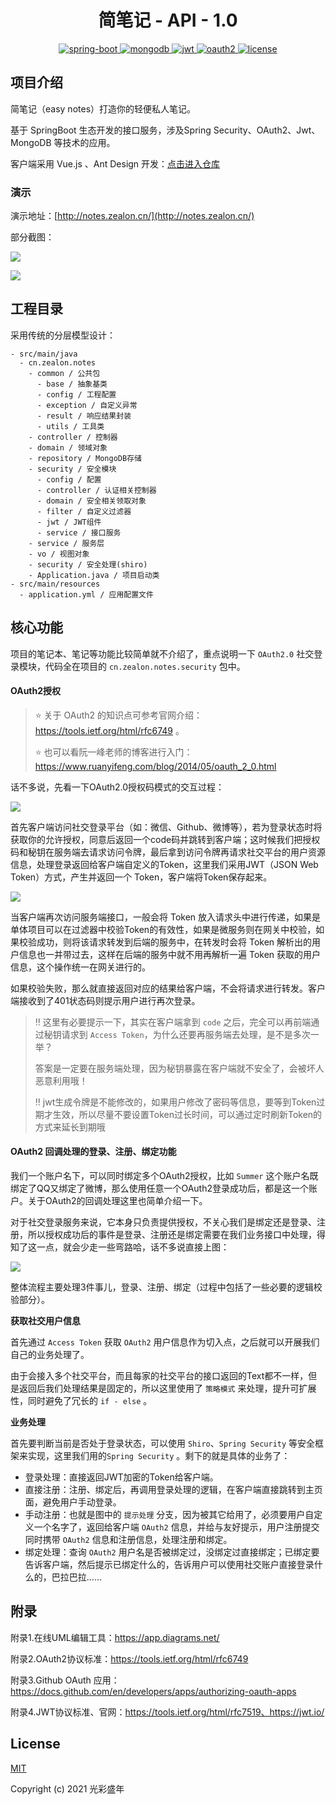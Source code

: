 <h1 align="center"> 简笔记 - API - 1.0 </h1>

<p align="center">
  <a href="https://github.com/spring-projects/spring-boot">
    <img src="https://img.shields.io/badge/spring--boot-2.1.5-blue" alt="spring-boot">
  </a>
  <a href="https://github.com/mongodb/mongo">
    <img src="https://img.shields.io/badge/mongodb-4.2-blue" alt="mongodb">
  </a>
  <a href="https://github.com/jwtk/jjwt">
    <img src="https://img.shields.io/badge/jwt-0.9.1-blue" alt="jwt">
  </a>
  <a href="https://oauth.net/2/">
    <img src="https://img.shields.io/badge/oauth2-2.0-blue" alt="oauth2">
  </a>
  <a href="https://github.com/Zealon159/light-reading-cloud/blob/master/LICENSE">
    <img src="https://img.shields.io/badge/License-MIT-yellow" alt="license">
  </a>
</p>



## 项目介绍

简笔记（easy notes）打造你的轻便私人笔记。

基于 SpringBoot 生态开发的接口服务，涉及Spring Security、OAuth2、Jwt、MongoDB 等技术的应用。

客户端采用 Vue.js 、Ant Design  开发：[点击进入仓库](https://github.com/Zealon159/easy-notes-client)

### 演示

演示地址：[http://notes.zealon.cn/](http://notes.zealon.cn/) 

部分截图：

![](http://resource.zealon.cn/login.jpg)

![](http://resource.zealon.cn/notes.jpg)

## 工程目录

采用传统的分层模型设计：

```
- src/main/java
  - cn.zealon.notes
    - common / 公共包
      - base / 抽象基类
      - config / 工程配置
      - exception / 自定义异常
      - result / 响应结果封装
      - utils / 工具类
    - controller / 控制器 
    - domain / 领域对象
    - repository / MongoDB存储
    - security / 安全模块
      - config / 配置
      - controller / 认证相关控制器
      - domain / 安全相关领取对象
      - filter / 自定义过滤器
      - jwt / JWT组件
      - service / 接口服务
    - service / 服务层
    - vo / 视图对象
    - security / 安全处理(shiro)
    - Application.java / 项目启动类
- src/main/resources
  - application.yml / 应用配置文件
```

## 核心功能

项目的笔记本、笔记等功能比较简单就不介绍了，重点说明一下 `OAuth2.0` 社交登录模块，代码全在项目的 `cn.zealon.notes.security` 包中。

#### OAuth2授权

> :star: 关于 OAuth2 的知识点可参考官网介绍：https://tools.ietf.org/html/rfc6749 。
>
> :star: 也可以看阮一峰老师的博客进行入门：https://www.ruanyifeng.com/blog/2014/05/oauth_2_0.html

话不多说，先看一下OAuth2.0授权码模式的交互过程：

![](http://resource.zealon.cn/oauth2-login.png)

首先客户端访问社交登录平台（如：微信、Github、微博等），若为登录状态时将获取你的允许授权，同意后返回一个code码并跳转到客户端；这时候我们把授权码和秘钥在服务端去请求访问令牌，最后拿到访问令牌再请求社交平台的用户资源信息，处理登录返回给客户端自定义的Token，这里我们采用JWT（JSON Web Token）方式，产生并返回一个 Token，客户端将Token保存起来。

![](http://resource.zealon.cn/oauth2-login2.png)

当客户端再次访问服务端接口，一般会将 Token 放入请求头中进行传递，如果是单体项目可以在过滤器中校验Token的有效性，如果是微服务则在网关中校验，如果校验成功，则将该请求转发到后端的服务中，在转发时会将 Token 解析出的用户信息也一并带过去，这样在后端的服务中就不用再解析一遍 Token 获取的用户信息，这个操作统一在网关进行的。

如果校验失败，那么就直接返回对应的结果给客户端，不会将请求进行转发。客户端接收到了401状态码则提示用户进行再次登录。

> :bangbang: 这里有必要提示一下，其实在客户端拿到 `code` 之后，完全可以再前端通过秘钥请求到 `Access Token`，为什么还要再服务端去处理，是不是多次一举？
>
> 答案是一定要在服务端处理，因为秘钥暴露在客户端就不安全了，会被坏人恶意利用哦！
>
> :bangbang: jwt生成令牌是不能修改的，如果用户修改了密码等信息，要等到Token过期才生效，所以尽量不要设置Token过长时间，可以通过定时刷新Token的方式来延长到期哦
>

#### OAuth2 回调处理的登录、注册、绑定功能

我们一个账户名下，可以同时绑定多个OAuth2授权，比如 `Summer` 这个账户名既绑定了QQ又绑定了微博，那么使用任意一个OAuth2登录成功后，都是这一个账户。关于OAuth2的回调处理这里也简单介绍一下。

对于社交登录服务来说，它本身只负责提供授权，不关心我们是绑定还是登录、注册，所以授权成功后的事件是登录、注册还是绑定需要在我们业务接口中处理，得知了这一点，就会少走一些弯路哈，话不多说直接上图：

![](http://resource.zealon.cn/oauth2-callback.png)

整体流程主要处理3件事儿，登录、注册、绑定（过程中包括了一些必要的逻辑校验部分）。

**获取社交用户信息**

首先通过 `Access Token` 获取 `OAuth2` 用户信息作为切入点，之后就可以开展我们自己的业务处理了。

由于会接入多个社交平台，而且每家的社交平台的接口返回的Text都不一样，但是返回后我们处理结果是固定的，所以这里使用了 `策略模式` 来处理，提升可扩展性，同时避免了冗长的 `if - else` 。

**业务处理**

首先要判断当前是否处于登录状态，可以使用 `Shiro`、`Spring Security` 等安全框架来实现，这里我们用的`Spring Security` 。剩下的就是具体的业务了：

- 登录处理：直接返回JWT加密的Token给客户端。
- 直接注册：注册、绑定后，再调用登录处理的逻辑，在客户端直接跳转到主页面，避免用户手动登录。
- 手动注册：也就是图中的 `提示处理` 分支，因为被其它给用了，必须要用户自定义一个名字了，返回给客户端 `OAuth2` 信息，并给与友好提示，用户注册提交同时携带 `OAuth2` 信息和注册信息，处理注册和绑定。
- 绑定处理：查询 `OAuth2` 用户名是否被绑定过，没绑定过直接绑定；已绑定要告诉客户端，然后提示已绑定什么的，告诉用户可以使用社交账户直接登录什么的，巴拉巴拉...... 

## 附录

附录1.在线UML编辑工具：https://app.diagrams.net/

附录2.OAuth2协议标准：https://tools.ietf.org/html/rfc6749 

附录3.Github OAuth 应用：https://docs.github.com/en/developers/apps/authorizing-oauth-apps

附录4.JWT协议标准、官网：https://tools.ietf.org/html/rfc7519、https://jwt.io/

## License

[MIT](https://github.com/Zealon159/easy-notes/blob/main/LICENSE)

Copyright (c) 2021 光彩盛年


